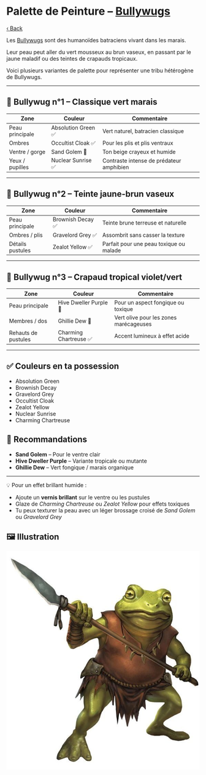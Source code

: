# Palette de Peinture – [Bullywugs](https://forgottenrealms.fandom.com/wiki/Bullywug)

[‹ Back](../index.md)

Les [Bullywugs](https://forgottenrealms.fandom.com/wiki/Bullywug) sont des humanoïdes batraciens vivant dans les marais.

Leur peau peut aller du vert mousseux au brun vaseux, en passant par le jaune maladif ou des teintes de crapauds tropicaux.

Voici plusieurs variantes de palette pour représenter une tribu hétérogène de Bullywugs.

---

## 🐸 Bullywug n°1 – Classique vert marais

| Zone            | Couleur             | Commentaire                              |
| --------------- | ------------------- | ---------------------------------------- |
| Peau principale | Absolution Green ✅ | Vert naturel, batracien classique        |
| Ombres          | Occultist Cloak ✅  | Pour les plis et plis ventraux           |
| Ventre / gorge  | Sand Golem 🛒       | Ton beige crayeux et humide              |
| Yeux / pupilles | Nuclear Sunrise ✅  | Contraste intense de prédateur amphibien |

---

## 🐸 Bullywug n°2 – Teinte jaune-brun vaseux

| Zone             | Couleur           | Commentaire                             |
| ---------------- | ----------------- | --------------------------------------- |
| Peau principale  | Brownish Decay ✅ | Teinte brune terreuse et naturelle      |
| Ombres / plis    | Gravelord Grey ✅ | Assombrit sans casser la texture        |
| Détails pustules | Zealot Yellow ✅  | Parfait pour une peau toxique ou malade |

---

## 🐸 Bullywug n°3 – Crapaud tropical violet/vert

| Zone                | Couleur                | Commentaire                            |
| ------------------- | ---------------------- | -------------------------------------- |
| Peau principale     | Hive Dweller Purple 🛒 | Pour un aspect fongique ou toxique     |
| Membres / dos       | Ghillie Dew 🛒         | Vert olive pour les zones marécageuses |
| Rehauts de pustules | Charming Chartreuse ✅ | Accent lumineux à effet acide          |

---

## ✅ Couleurs en ta possession

- Absolution Green
- Brownish Decay
- Gravelord Grey
- Occultist Cloak
- Zealot Yellow
- Nuclear Sunrise
- Charming Chartreuse

## 🛒 Recommandations

- **Sand Golem** – Pour le ventre clair
- **Hive Dweller Purple** – Variante tropicale ou mutante
- **Ghillie Dew** – Vert fongique / marais organique

---

💡 Pour un effet brillant humide :

- Ajoute un **vernis brillant** sur le ventre ou les pustules
- Glaze de _Charming Chartreuse_ ou _Zealot Yellow_ pour effets toxiques
- Tu peux texturer la peau avec un léger brossage croisé de _Sand Golem_ ou _Gravelord Grey_

## 🖼️ Illustration

![Illustration](bullywug.jpg)
